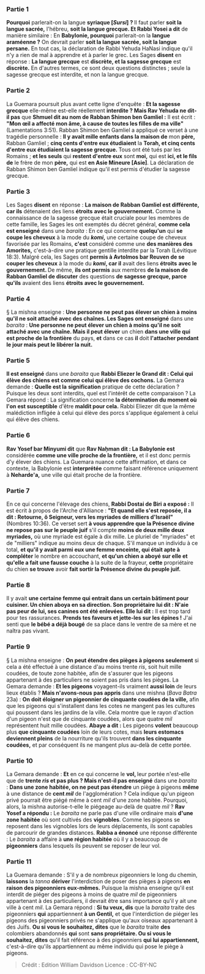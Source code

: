 
### Partie 1
<b>Pourquoi</b> parlerait-on la langue <b>syriaque [<i>Sursi</i>] ? </b> Il faut parler <b>soit la langue sacrée,</b> l'hébreu, <b>soit la langue grecque. Et Rabbi Yosei a dit</b> de manière similaire : En <b>Babylonie, pourquoi</b> parlerait-on la <b>langue araméenne ?</b> On devrait parler <b>soit la langue sacrée, soit la langue persane.</b> En tout cas, la déclaration de Rabbi Yehuda HaNasi indique qu'il n'y a rien de mal à apprendre et à parler le grec. Les Sages <b>disent</b> en réponse : <b>La langue grecque</b> est <b>discrète, et la sagesse grecque</b> est <b>discrète.</b> En d'autres termes, ce sont deux questions distinctes ; seule la sagesse grecque est interdite, et non la langue grecque.

### Partie 2
La Guemara poursuit plus avant cette ligne d'enquête : <b>Et la sagesse grecque</b> elle-même est-elle réellement <b>interdite ? Mais Rav Yehuda ne dit-il pas</b> que <b>Shmuel dit au nom de Rabban Shimon ben Gamliel :</b> Il est écrit : <b>"Mon œil a affecté mon âme, à cause de toutes les filles de ma ville"</b> (Lamentations 3:51). Rabban Shimon ben Gamliel a appliqué ce verset à une tragédie personnelle : <b>Il y avait mille enfants dans la maison de</b> mon <b>père,</b> Rabban Gamliel ; <b>cinq cents d'entre eux étudiaient</b> la <b>Torah, et cinq cents d'entre eux étudiaient la sagesse grecque. </b> Tous ont été tués par les Romains ; <b>et les seuls</b> qui <b>restent d'entre eux</b> sont <b>moi,</b> qui est <b>ici, et le fils de</b> le frère de mon <b>père,</b> qui est <b>en Asie Mineure [Asie]</b>. La déclaration de Rabban Shimon ben Gamliel indique qu'il est permis d'étudier la sagesse grecque.

### Partie 3
Les Sages <b>disent</b> en réponse : <b>La maison de Rabban Gamliel est différente, car ils</b> détenaient des liens <b>étroits</b> <b>avec le gouvernement.</b> Comme la connaissance de la sagesse grecque était cruciale pour les membres de cette famille, les Sages les ont exemptés du décret général, <b>comme cela est enseigné</b> dans une <i>baraita</i> : En ce qui concerne <b>quelqu'un</b> qui <b>se coupe les cheveux</b> à la mode du <b><i>komi</i>,</b> une certaine coupe de cheveux favorisée par les Romains, <b>c'est</b> considéré comme une <b>des manières des Amorites,</b> c'est-à-dire une pratique gentille interdite par la Torah (Lévitique 18:3). Malgré cela, les Sages ont <b>permis à Avtolmos bar Reuven de se couper les cheveux</b> à la mode du <b><i>komi</i>, car il</b> avait des liens <b>étroits</b> <b>avec le gouvernement. </b> De même, <b>ils ont permis</b> aux membres <b>de la maison de Rabban Gamliel de discuter</b> des questions <b>de sagesse grecque, parce qu'ils</b> avaient des liens <b>étroits</b> <b>avec le gouvernement.</b>

### Partie 4
§ La mishna enseigne : <b>Une personne ne peut pas élever un chien à moins qu'il ne soit attaché avec des chaînes. Les Sages ont enseigné</b> dans une <i>baraita</i> : <b>Une personne ne peut élever un chien à moins qu'il ne soit attaché avec une chaîne. Mais il peut élever</b> un chien <b>dans une ville qui est proche de la frontière</b> du pays, <b>et</b> dans ce cas <b>il</b> doit <b>l'attacher pendant le jour mais peut le libérer la nuit.</b>

### Partie 5
<b>Il est enseigné</b> dans une <i>baraita</i> que <b>Rabbi Eliezer le Grand dit : Celui qui élève des chiens est comme celui qui élève des cochons.</b> La Gemara demande : <b>Quelle est la</b> <b>signification</b> pratique de cette déclaration ? Puisque les deux sont interdits, quel est l'intérêt de cette comparaison ? La Gemara répond : La signification concerne <b>la détermination du moment où l'on est susceptible</b> d'être <b>maldit pour cela.</b> Rabbi Eliezer dit que la même malédiction infligée à celui qui élève des porcs s'applique également à celui qui élève des chiens.

### Partie 6
<b>Rav Yosef bar Minyumi dit</b> que <b>Rav Naḥman dit : La Babylonie est</b> considérée <b>comme une ville proche de la frontière,</b> et il est donc permis d'y élever des chiens. La Guemara nuance cette affirmation, et dans ce contexte, la Babylonie est <b>interprétée</b> comme faisant référence uniquement à <b>Neharde'a,</b> une ville qui était proche de la frontière.

### Partie 7
En ce qui concerne l'élevage des chiens, <b>Rabbi Dostai de Biri a exposé :</b> Il est écrit à propos de l'Arche d'Alliance : <b>"Et quand elle s'est reposée, il a dit : Retourne, ô Seigneur, vers les myriades de milliers d'Israël"</b> (Nombres 10:36). Ce verset sert <b>à vous apprendre que la Présence divine ne repose pas sur le peuple juif</b> s'il compte <b>moins de deux mille deux myriades,</b> où une myriade est égale à dix mille. Le pluriel de "myriades" et de "milliers" indique au moins deux de chaque. S'il manque un</b> individu à ce total, <b>et qu'il y avait parmi eux une femme enceinte, qui était apte à compléter</b> le nombre en accouchant, <b>et qu'un chien a aboyé sur elle et qu'elle a fait une fausse couche</b> à la suite de la frayeur, <b>cette</b> propriétaire du chien <b>se trouve</b> avoir <b>fait sortir la Présence divine du peuple juif.</b>

### Partie 8
Il y avait <b>une certaine femme qui entrait dans un certain bâtiment pour cuisiner. Un chien aboya en sa direction. Son propriétaire lui dit : N'aie pas peur de lui, ses canines ont été enlevées. Elle lui dit :</b> Il est trop tard pour tes rassurances. <b>Prends tes faveurs et jette-les sur les épines !</b> J'ai senti que <b>le bébé a déjà bougé</b> de sa place dans le ventre de sa mère et ne naîtra pas vivant.

### Partie 9
§ La mishna enseigne : <b>On peut étendre des pièges à pigeons seulement</b> si cela a été effectué à une distance d'au moins trente <i>ris</i>, soit huit mille coudées, de toute zone habitée, afin de s'assurer que les pigeons appartenant à des particuliers ne soient pas pris dans les pièges. La Gemara demande : <b>Et les pigeons</b> voyagent-ils vraiment <b>aussi loin</b> de leurs lieux établis ? <b>Mais n'avons-nous pas appris</b> dans une mishna (<i>Bava Batra</i> 23a) : <b>On doit éloigner un pigeonnier de cinquante coudées de la ville,</b> afin que les pigeons qui s'installent dans les cotes ne mangent pas les cultures qui poussent dans les jardins de la ville. Cela montre que le rayon d'action d'un pigeon n'est que de cinquante coudées, alors que quatre <i>mil</i> représentent huit mille coudées. <b>Abaye a dit :</b> Les pigeons <b>volent</b> beaucoup plus <b>que cinquante coudées</b> loin de leurs cotes, mais <b>leurs estomacs deviennent pleins</b> de la nourriture qu'ils trouvent <b>dans les cinquante coudées,</b> et par conséquent ils ne mangent plus au-delà de cette portée.

### Partie 10
La Gemara demande : <b>Et</b> en ce qui concerne le <b>vol, </b> leur portée n'est-elle que de <b>trente <i>ris</i> et pas plus ? Mais n'est-il pas enseigné</b> dans une <i>baraita</i> : <b>Dans une zone habitée, on ne peut pas étendre</b> un piège à pigeons <b>même</b> à une distance de <b>cent <i>mil</i></b> de l'agglomération ? Cela indique qu'un pigeon privé pourrait être piégé même à cent <i>mil</i> d'une zone habitée. Pourquoi, alors, la mishna autorise-t-elle le piégeage au-delà de quatre <i>mil</i> ? <b>Rav Yosef a répondu :</b> Le <i>baraita</i> ne parle pas d'une ville ordinaire mais <b>d'une zone habitée</b> où sont cultivés des <b>vignobles</b>. Comme les pigeons se reposent dans les vignobles lors de leurs déplacements, ils sont capables de parcourir de grandes distances. <b>Rabba a énoncé</b> une réponse différente : Le <i>baraita</i> a affaire à <b>une région habitée</b> où il y a beaucoup de <b>pigeonniers</b> dans lesquels ils peuvent se reposer de leur vol.

### Partie 11
La Guemara demande : S'il y a de nombreux pigeonniers le long du chemin, <b>laissons</b> la <i>tanna</i> <b>dériver</b> l'interdiction de poser des pièges à pigeons <b>en raison des pigeonniers eux-mêmes.</b> Puisque la mishna enseigne qu'il est interdit de piéger des pigeons à moins de quatre <i>mil</i> de pigeonniers appartenant à des particuliers, il devrait être sans importance qu'il y ait une ville à cent <i>mil</i>. La Gemara répond : <b>Si tu veux, dis</b> que la <i>baraita</i> traite des pigeonniers <b>qui</b> appartiennent <b>à un Gentil,</b> et que l'interdiction de piéger les pigeons des pigeonniers privés ne s'applique qu'aux oiseaux appartenant à des Juifs. <b>Ou si vous le souhaitez, dites</b> que le <i>baraita</i> traite <b>des</b> colombiers abandonnés <b>qui</b> sont <b>sans propriétaire. Ou si vous le souhaitez, dites</b> qu'il fait référence à des pigeonniers <b>qui lui appartiennent,</b> c'est-à-dire qu'ils appartiennent au même individu qui pose le piège à pigeons.

>Crédit : Edition William Davidson
>Licence : CC-BY-NC